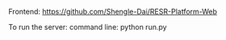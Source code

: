 Frontend: https://github.com/Shengle-Dai/RESR-Platform-Web

To run the server: command line: python run.py
